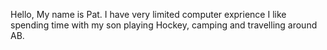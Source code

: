 Hello, My name is Pat. I have very limited computer exprience I like spending time with my son playing Hockey, camping and travelling around AB. 
